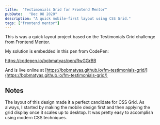 ```yaml
---
title:  "Testimonials Grid for Frontend Mentor"
pubDate:   "Dec 08 2020"
description: "A quick mobile-first layout using CSS Grid."
tags: ["frontend mentor"]
---
```


This is was a quick layout project based on the Testimonials Grid challenge from Frontend Mentor.

My solution is embedded in this pen from CodePen:

https://codepen.io/bobmatyas/pen/RwGGrBB

And is live online at [https://bobmatyas.github.io/fm-testimonials-grid/](https://bobmatyas.github.io/fm-testimonials-grid/)

## Notes

The layout of this design made it a perfect candidate for CSS Grid. As always, I started by making the mobile design first and then applying the grid display once it scales up to desktop. It was pretty easy to accomplish using modern CSS techniques. 